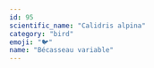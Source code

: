 ```yaml
---
id: 95
scientific_name: "Calidris alpina"
category: "bird"
emoji: "🐦"
name: "Bécasseau variable"
---
```

